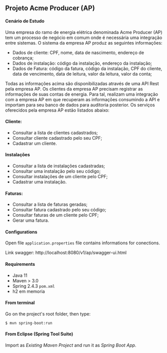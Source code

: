 ## Projeto Acme Producer (AP)


####  Cenário de Estudo
Uma empresa do ramo de energia elétrica denominada Acme Producer (AP) tem um processo de negócio em comum onde é necessária uma integração entre sistemas.
O sistema da empresa AP produz as seguintes informações:
-	Dados de cliente: CPF, nome, data de nascimento, endereço de cobrança;
-	Dados de instalação: código da instalação, endereço da instalação;
-	Dados de Fatura: código da fatura, código da instalação, CPF do cliente, data de vencimento, data de leitura, valor da leitura, valor da conta;
 
Todas as informações acima são disponibilizadas através de uma API Rest pela empresa AP. 
Os clientes da empresa AP precisam registrar as informações de suas contas de energia. Para tal, realizam uma integração com a empresa AP em que recuperam as informações consumindo a API e importam para seu banco de dados para auditoria posterior.
Os serviços oferecidos pela empresa AP estão listados abaixo:

#### Cliente:
-	Consultar a lista de clientes cadastrados;
-	Consultar cliente cadastrado pelo seu CPF;
-	Cadastrar um cliente.
#### Instalações
-	Consultar a lista de instalações cadastradas;
-	Consultar uma instalação pelo seu código;
-	Consultar instalações de um cliente pelo CPF;
-	Cadastrar uma instalação.
#### Faturas:
-	Consultar a lista de faturas geradas;
-	Consultar fatura cadastrado pelo seu código;
-	Consultar faturas de um cliente pelo CPF;
-	Gerar uma fatura.



#### Configurations

Open file `application.properties` file contains informations for conections.

Link swagger: http://localhost:8080/v1/ap/swagger-ui.html

#### Requirements

- Java 11
- Maven > 3.0
- Spring 2.4.3 `pom.xml`
- h2 em memoria

#### From terminal

Go on the project's root folder, then type:

    $ mvn spring-boot:run

#### From Eclipse (Spring Tool Suite)

Import as *Existing Maven Project* and run it as *Spring Boot App*.


